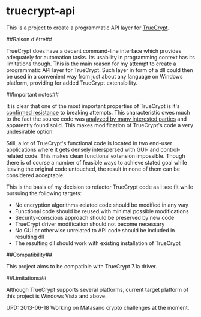 truecrypt-api
=============

This is a project to create a programmatic API layer for [TrueCrypt](http://www.truecrypt.org/ "www.truecrypt.org").

##Raison d'être##

TrueCrypt does have a decent command-line interface which provides adequately for automation tasks. Its usability in programming context has its limitations though. This is the main reason for my attempt to create a programmatic API layer for TrueCrypt. Such layer in form of a dll could then be used in a convenient way from just about any language on Windows platform, providing for added TrueCrypt extensibility.

##Important notes##

It is clear that one of the most important properties of TrueCrypt is it's [confirmed resistance](http://www.webcitation.org/query?url=g1.globo.com/English/noticia/2010/06/not-even-fbi-can-de-crypt-files-daniel-dantas.html "Even the FBI was not able to decrypt a TrueCrypt volume after a year of trying") to breaking attempts. This characteristic owes much to the fact the source code was [analyzed by many interested parties](http://www.truecrypt.org/faq "TrueCrypt is open-source, but has anybody actually reviewed the source code?") and apparently found solid. This makes modification of TrueCrypt's code a very undesirable option. 

Still, a lot of TrueCrypt's functional code is located in two end-user applications where it gets densely interspersed with GUI- and control-related code. This makes clean functional extension impossible. Though there is of course a number of feasible ways to achieve stated goal while leaving the original code untouched, the result in none of them can be considered acceptable.

This is the basis of my decision to refactor TrueCrypt code as I see fit while pursuing the following targets:

- No encryption algorithms-related code should be modified in any way
- Functional code should be reused with minimal possible modifications
- Security-conscious approach should be preserved by new code
- TrueCrypt driver modification should not become necessary
- No GUI or otherwise unrelated to API code should be included in resulting dll
- The resulting dll should work with existing installation of TrueCrypt

##Compatibility##

This project aims to be compatible with TrueCrypt 7.1a driver. 

##Limitations##

Although TrueCrypt supports several platforms, current target platform of this project is Windows Vista and above.

UPD: 2013-06-18 Working on Matasano crypto challenges at the moment.